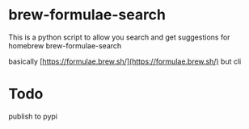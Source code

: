 # brew-formulae-search

This is a python script to allow you search and get suggestions for homebrew brew-formulae-search

basically [https://formulae.brew.sh/](https://formulae.brew.sh/) but cli

# Todo

publish to pypi
